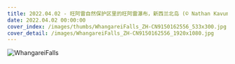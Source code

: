 ```yaml
---
title: 2022.04.02 - 旺阿雷自然保护区里的旺阿雷瀑布，新西兰北岛 (© Nathan Kavumbura/Getty Images)
date: 2022.04.02 00:00:00
cover_index: /images/thumbs/WhangareiFalls_ZH-CN9150162556_533x300.jpg
cover_detail: /images/WhangareiFalls_ZH-CN9150162556_1920x1080.jpg
---
```


![WhangareiFalls](/images/WhangareiFalls_ZH-CN9150162556_1920x1080.jpg)
